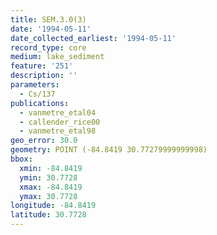 ```yaml
---
title: SEM.3.0(3)
date: '1994-05-11'
date_collected_earliest: '1994-05-11'
record_type: core
medium: lake_sediment
feature: '251'
description: ''
parameters:
  - Cs/137
publications:
  - vanmetre_etal04
  - callender_rice00
  - vanmetre_etal98
geo_error: 30.0
geometry: POINT (-84.8419 30.77279999999998)
bbox:
  xmin: -84.8419
  ymin: 30.7728
  xmax: -84.8419
  ymax: 30.7728
longitude: -84.8419
latitude: 30.7728
---
```

